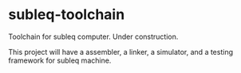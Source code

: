 # subleq-toolchain
Toolchain for subleq computer.
Under construction.

This project will have a assembler, a linker, a simulator, and a testing framework for subleq machine.

